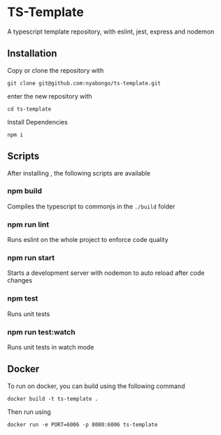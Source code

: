 # TS-Template
A typescript template repository, with eslint, jest, express and nodemon

## Installation
Copy or clone the repository with 

    git clone git@github.com:nyabongo/ts-template.git

enter the new repository with 
  
    cd ts-template

Install Dependencies

    npm i

## Scripts

After installing , the following scripts are available
### npm build

Compiles the typescript to commonjs in the `./build` folder

### npm run lint

Runs eslint on the whole project to enforce code quality

### npm run start

Starts a development server with nodemon to auto reload after code changes

### npm test

Runs unit tests

### npm run test:watch

Runs unit tests in watch mode 

## Docker

To run on docker, you can build using the following command

    docker build -t ts-template .

Then run using

    docker run -e PORT=6006 -p 8080:6006 ts-template
